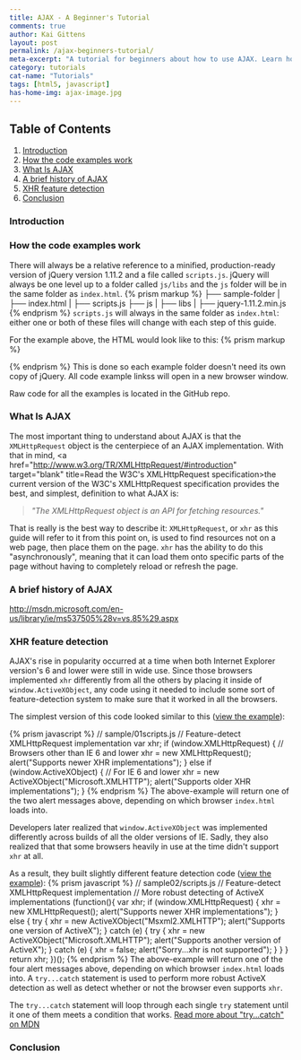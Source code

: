 ```yaml
---
title: AJAX - A Beginner's Tutorial
comments: true
author: Kai Gittens
layout: post
permalink: /ajax-beginners-tutorial/
meta-excerpt: "A tutorial for beginners about how to use AJAX. Learn how to write AJAX using both pure JavaScript and jQuery. Includes code examples."
category: tutorials
cat-name: "Tutorials"
tags: [html5, javascript]
has-home-img: ajax-image.jpg
---
```


## Table of Contents
1. [Introduction](#introduction)
2. [How the code examples work](#how-code-examples-works)
3. [What Is AJAX](#what-is-ajax)
4. [A brief history of AJAX](#brief-history-ajax)
5. [XHR feature detection](#xhr-feature-detection)
11. [Conclusion](#conclusion)

<a name="introduction"></a>
### Introduction

<a name="how-code-examples-works"></a>
### How the code examples work

There will always be a relative reference to a minified, production-ready version of jQuery version 1.11.2 and a file called `scripts.js`. jQuery will always be one level up to a folder called `js/libs` and the `js` folder will be in the same folder as `index.html`.
{% prism markup %}
├── sample-folder
|   ├── index.html
|   ├── scripts.js
├── js
|   ├── libs
|       ├── jquery-1.11.2.min.js
{% endprism %}
`scripts.js` will always in the same folder as `index.html`: either one or both of these files will change with each step of this guide.

For the example above, the HTML would look like to this:
{% prism markup %}
<!-- sample-folder/index.html -->
<!DOCTYPE html>
<html lang="en">
  <head>
    <meta charset="UTF-8">
    <title>A Code Sample</title>
  </head>
  <body>
    <!-- Content will go here -->
    <script src="../js/libs/jquery-1.11.2.min.js"></script>
    <script src="scripts.js"></script>
  </body>
</html>
{% endprism %}
This is done so each example folder doesn't need its own copy of jQuery. All code example linkss will open in a new browser window.

Raw code for all the examples is located in the GitHub repo.
<a name="what-is-ajax"></a>
### What Is AJAX
The most important thing to understand about AJAX is that the `XMLHttpRequest` object is the centerpiece of an AJAX implementation. With that in mind, <a href="http://www.w3.org/TR/XMLHttpRequest/#introduction" target="blank" title=Read the W3C's XMLHttpRequest specification>the current version of the W3C's XMLHttpRequest specification</a> provides the best, and simplest, definition to what AJAX is:

> *"The XMLHttpRequest object is an API for fetching resources."*

That is really is the best way to describe it: `XMLHttpRequest`, or `xhr` as this guide will refer to it from this point on, is used to find resources not on a web page, then place them on the page. `xhr` has the ability to do this "asynchronously", meaning that it can load them onto specific parts of the page without having to completely reload or refresh the page.
<a name="brief-history-ajax"></a>
### A brief history of AJAX
http://msdn.microsoft.com/en-us/library/ie/ms537505%28v=vs.85%29.aspx

<a name="xhr-feature-detection"></a>
### XHR feature detection
AJAX's rise in popularity occurred at a time when both Internet Explorer version's 6 and lower were still in wide use. Since those browsers implemented `xhr` differently from all the others by placing it inside of `window.ActiveXObject`, any code using it needed to include some sort of feature-detection system to make sure that it worked in all the browsers.

The simplest version of this code looked similar to this (<a href="/samples/ajax-tutorial-samples/sample01/" target="blank">view the example</a>):

{% prism javascript %}
// sample/01scripts.js
// Feature-detect XMLHttpRequest implementation
var xhr;
if (window.XMLHttpRequest) { // Browsers other than IE 6 and lower
  xhr = new XMLHttpRequest();
  alert("Supports newer XHR implementations");
} else if (window.ActiveXObject) { // For IE 6 and lower
  xhr = new ActiveXObject("Microsoft.XMLHTTP");
  alert("Supports older XHR implementations");
}
{% endprism %}
The above-example will return one of the two alert messages above, depending on which browser `index.html` loads into.

Developers later realized that `window.ActiveXObject` was implemented differently across builds of all the older versions of IE. Sadly, they also realized that that some browsers heavily in use at the time didn't support `xhr` at all.

As a result, they built slightly different feature detection code (<a href="/samples/ajax-tutorial-samples/sample02/" target="blank">view the example</a>):
{% prism javascript %}
// sample02/scripts.js
// Feature-detect XMLHttpRequest implementation
// More robust detecting of ActiveX implementations
(function(){
  var xhr;
    if (window.XMLHttpRequest) {
      xhr = new XMLHttpRequest();
      alert("Supports newer XHR implementations");
    } else {
      try {
        xhr = new ActiveXObject("Msxml2.XMLHTTP");
        alert("Supports one version of ActiveX");
      } catch (e) {
        try {
          xhr = new ActiveXObject("Microsoft.XMLHTTP");
          alert("Supports another version of ActiveX");
        } catch (e) {
          xhr = false;
          alert("Sorry...xhr is not supported");
        }
      }
    }
  return xhr;
})();
{% endprism %}
The above-example will return one of the four alert messages above, depending on which browser `index.html` loads into. A `try...catch` statement is used to perform more robust ActiveX detection as well as detect whether or not the browser even supports `xhr`.

The `try...catch` statement will loop through each single `try` statement until it one of them meets a condition that works. <a href="https://developer.mozilla.org/en-US/docs/Web/JavaScript/Reference/Statements/try...catch" target="blank">Read more about "try...catch" on MDN</a>

<a name="conclusion"></a>
### Conclusion
